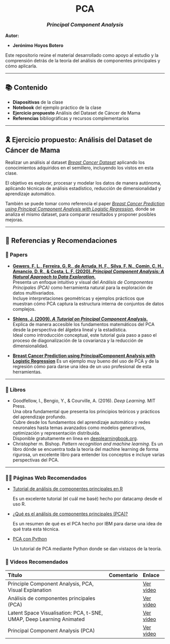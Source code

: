 <div align="center">

# **PCA**

### *Principal Component Analysis*

</div>

**Autor:**  
- **Jerónimo Hoyos Botero**

Este repositorio reúne el material desarrollado como apoyo al estudio y la comprensión detrás de la teoría del análisis de componentes principales y cómo aplicarla.

---
## 📚 Contenido

- **Diapositivas** de la clase  
- **Notebook** del ejemplo práctico de la clase
- **Ejercicio propuesto** Análisis del Dataset de Cáncer de Mama
- **Referencias** bibliográficas y recursos complementarios  

---
## 🎗️ Ejercicio propuesto: Análisis del Dataset de Cáncer de Mama

Realizar un análisis al dataset [*Breast Cancer Dataset*](https://www.kaggle.com/datasets/yasserh/breast-cancer-dataset) aplicando los conocimientos adquiridos en el semillero, incluyendo los vistos en esta clase.  

El objetivo es explorar, procesar y modelar los datos de manera autónoma, aplicando técnicas de análisis estadístico, reducción de dimensionalidad y aprendizaje automático.  

También se puede tomar como referencia el paper [*Breast Cancer Prediction using Principal Component Analysis with Logistic Regression*](https://ijaem.net/issue_dcp/Breast%20Cancer%20Prediction%20using%20Principal%20Component%20Analysis%20with%20Logistic%20Regression.pdf), donde se analiza el mismo dataset, para comparar resultados y proponer posibles mejoras.

---

## 📖 Referencias y Recomendaciones

### 🧠 Papers

- [**Gewers, F. L., Ferreira, G. R., de Arruda, H. F., Silva, F. N., Comin, C. H., Amancio, D. R., & Costa, L. F. (2020). *Principal Component Analysis: A Natural Approach to Data Exploration.***](https://arxiv.org/abs/2009.01845)  
  Presenta un enfoque intuitivo y visual del *Análisis de Componentes Principales (PCA)* como herramienta natural para la exploración de datos multivariados.  
  Incluye interpretaciones geométricas y ejemplos prácticos que muestran cómo PCA captura la estructura interna de conjuntos de datos complejos.

- [**Shlens, J. (2009). *A Tutorial on Principal Component Analysis.***](https://arxiv.org/abs/1404.1100)  
  Explica de manera accesible los fundamentos matemáticos del PCA desde la perspectiva del álgebra lineal y la estadística.  
  Ideal como introducción conceptual, este tutorial guía paso a paso el proceso de diagonalización de la covarianza y la reducción de dimensionalidad.

- [**Breast Cancer Prediction using PrincipalComponent Analysis with Logistic Regression**](https://ijaem.net/issue_dcp/Breast%20Cancer%20Prediction%20using%20Principal%20Component%20Analysis%20with%20Logistic%20Regression.pdf)
  Es un ejemplo muy bueno del uso de PCA y de la regresión cómo para darse una idea de un uso profesional de esta herramientas.

---

### 📘 Libros

- Goodfellow, I., Bengio, Y., & Courville, A. (2016). *Deep Learning*. MIT Press.  
  Una obra fundamental que presenta los principios teóricos y prácticos del aprendizaje profundo.  
  Cubre desde los fundamentos del aprendizaje automático y redes neuronales hasta temas avanzados como modelos generativos, optimización y representación distribuida.  
  Disponible gratuitamente en línea en [deeplearningbook.org](https://www.deeplearningbook.org).
- Christopher m. Bishop. *Pattern recognition and machine learning*.
  Es un libro dónde se encuentra toda la teoría del machine learning de forma rigurosa, un excelente libro para entender los conceptos e incluye varias perspectivas del PCA.

---
### 👨‍💻 Páginas Web Recomendados

- [Tutorial de análisis de componentes principales en R](https://www.datacamp.com/es/tutorial/pca-analysis-r)
  
  Es un excelente tutorial (el cuál me basé) hecho por datacamp desde el uso R.

- [¿Qué es el análisis de componentes principales (PCA)?](https://www.ibm.com/es-es/think/topics/principal-component-analysis)
  
  Es un resumen de qué es el PCA hecho por IBM para darse una idea de qué trata esta técnica.
  
- [PCA con Python](https://cienciadedatos.net/documentos/py19-pca-python)
  
  Un tutorial de PCA mediante Python donde se dan vistazos de la teoría.
  
### 🎥 Videos Recomendados

| Título | Comentario | Enlace |
|:-------|:------------|:--------|
| Principle Component Analysis, PCA, Visual Explanation |  | [Ver video](https://www.youtube.com/watch?v=fsTSLXhz4uQ&t=6s) |
| Análisis de componentes principales (PCA) |  | [Ver video](https://www.youtube.com/watch?v=7My_PBhxeP4) |
| Latent Space Visualisation: PCA, t-SNE, UMAP, Deep Learning Animated | | [Ver video](https://www.youtube.com/watch?v=o_cAOa5fMhE&t=3s) |
| Principal Component Analysis (PCA) |  | [Ver video](https://www.youtube.com/watch?v=FD4DeN81ODY&t=69s) |


